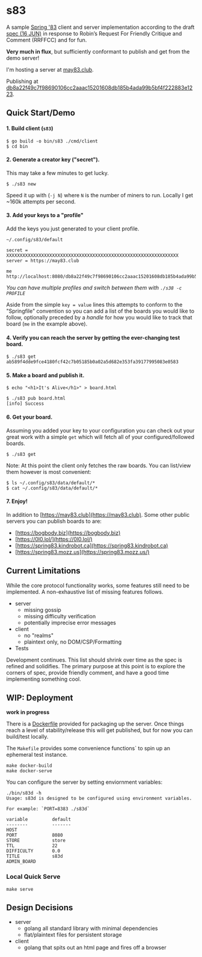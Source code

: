 # s83

A sample [Spring '83](https://www.robinsloan.com/lab/specifying-spring-83/)
client and server implementation according to the draft
[spec (16 JUN)](https://github.com/robinsloan/spring-83-spec/blob/main/draft-20220616.md)
in response to Robin’s Request For Friendly Critique and Comment (RRFFCC) and
for fun.

**Very much in flux**, but sufficiently conformant to publish and get from the
demo server!

I'm hosting a server at [may83.club](https://may83.club).

Publishing at [db8a22f49c7f98690106cc2aaac15201608db185b4ada99b5bf4f222883e1223](https://may83.club/db8a22f49c7f98690106cc2aaac15201608db185b4ada99b5bf4f222883e1223).

## Quick Start/Demo

#### 1. Build client (`s83`)
```
$ go build -o bin/s83 ./cmd/client
$ cd bin
```

#### 2. Generate a creator key ("secret").

This may take a few minutes to get lucky.

```
$ ./s83 new
```

Speed it up with (`-j N`) where `N` is the number of miners to run. Locally
I get ~160k attempts per second.


#### 3. Add your keys to a "profile"

Add the keys you just generated to your client profile.

`~/.config/s83/default`
```
secret = XXXXXXXXXXXXXXXXXXXXXXXXXXXXXXXXXXXXXXXXXXXXXXXXXXXXXXXXXXXXXXXX
server = https://may83.club

me
http://localhost:8080/db8a22f49c7f98690106cc2aaac15201608db185b4ada99b5bf4f222883e1223
```

_You can have multiple profiles and switch between them with `./s38 -c PROFILE`_

Aside from the simple `key = value` lines this attempts to conform to the
"Springfile" convention so you can add a list of the boards you would like to
follow, optionally preceded by a _handle_ for how you would like to track that
board (`me` in the example above).

#### 4. Verify you can reach the server by getting the ever-changing test board.
```
$ ./s83 get ab589f4dde9fce4180fcf42c7b05185b0a02a5d682e353fa39177995083e0583
```

#### 5. Make a board and publish it.
```
$ echo "<h1>It's Alive</h1>" > board.html

$ ./s83 pub board.html
[info] Success
```

#### 6. Get your board.

Assuming you added your key to your configuration you can check out your great
work with a simple `get` which will fetch all of your configured/followed
boards.

```
$ ./s83 get
```

Note: At this point the client only fetches the raw boards. You can list/view
them however is most convenient:
```
$ ls ~/.config/s83/data/default/*
$ cat ~/.config/s83/data/default/*
```

#### 7. Enjoy!

In addition to [https://may83.club](https://may83.club). Some other public
servers you can publish boards to are:

- [https://bogbody.biz](https://bogbody.biz)
- [https://0l0.lol/](https://0l0.lol/)
- [https://spring83.kindrobot.ca](https://spring83.kindrobot.ca)
- [https://spring83.mozz.us](https://spring83.mozz.us/)

## Current Limitations

While the core protocol functionality works, some features still need to be
implemented. A non-exhaustive list of missing features follows.

- server
	- missing gossip
	- missing difficulty verification
	- potentially imprecise error messages
- client
	- no "realms"
	- plaintext only, no DOM/CSP/Formatting
- Tests

Development continues. This list should shrink over time as the spec is refined
and solidifies. The primary purpose at this point is to explore the corners of
spec, provide friendly comment, and have a good time implementing something
cool.

## WIP: Deployment

**work in progress**

There is a [Dockerfile](Dockerfile.server) provided for packaging up the server.
Once things reach a level of stability/release this will get published, but for
now you can build/test locally.

The `Makefile` provides some convenience functions` to spin up an ephemeral test
instance.

```
make docker-build
make docker-serve
```

You can configure the server by setting enviornment variables:

```
./bin/s83d -h
Usage: s83d is designed to be configured using environment variables.

For example: `PORT=8383 ./s83d`

variable         default
--------         -------
HOST
PORT             8080
STORE            store
TTL              22
DIFFICULTY       0.0
TITLE            s83d
ADMIN_BOARD
```

### Local Quick Serve

```
make serve
```

## Design Decisions

- server
  - golang all standard library with minimal dependencies
  - flat/plaintext files for persistent storage
- client
  - golang that spits out an html page and fires off a browser

